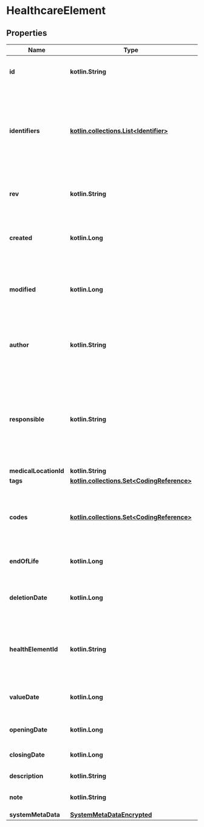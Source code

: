 
# HealthcareElement

## Properties
Name | Type | Description | Notes
------------ | ------------- | ------------- | -------------
**id** | **kotlin.String** | The Id of the healthcare element. We encourage using either a v4 UUID or a HL7 Id. |  [optional]
**identifiers** | [**kotlin.collections.List&lt;Identifier&gt;**](Identifier.md) | Typically used for business / client identifiers. An identifier should identify a data sample uniquely and unambiguously. However, iCure can&#39;t guarantee the uniqueness of those identifiers : This is something you need to take care of. | 
**rev** | **kotlin.String** | The revision of the healthcare element in the database, used for conflict management / optimistic locking. |  [optional]
**created** | **kotlin.Long** | The timestamp (unix epoch in ms) of creation of this healthcare element in iCure system. Will be filled automatically if not provided. |  [optional]
**modified** | **kotlin.Long** | The timestamp (unix epoch in ms) of the latest modification of this healthcare element in iCure system. Will be filled automatically if not provided. |  [optional]
**author** | **kotlin.String** | The id of the [User] that created this healthcare element. When creating the healthcare element, will be filled automatically by the current user id if not provided. |  [optional]
**responsible** | **kotlin.String** | The id of the data owner that is responsible of this healthcare element. When creating the healthcare element, will be filled automatically by the current user data owner id ([HealthcareProfessional], [Patient] or [MedicalDevice]) if missing |  [optional]
**medicalLocationId** | **kotlin.String** |  |  [optional]
**tags** | [**kotlin.collections.Set&lt;CodingReference&gt;**](CodingReference.md) |  | 
**codes** | [**kotlin.collections.Set&lt;CodingReference&gt;**](CodingReference.md) | A code is an item from a codification system that qualifies the content of this healthcare element. SNOMED-CT, ICPC-2 or ICD-10 codifications systems can be used for codes | 
**endOfLife** | **kotlin.Long** | Soft delete (unix epoch in ms) timestamp of the healthcare element |  [optional]
**deletionDate** | **kotlin.Long** | the soft delete timestamp. When a healthcare element is ”deleted“, this is set to a non null value: the moment of the deletion |  [optional]
**healthElementId** | **kotlin.String** | The logical id of the healthcare element, used to link together different versions of the same healthcare element. We encourage using either a v4 UUID or a HL7 Id. |  [optional]
**valueDate** | **kotlin.Long** | The date (unix epoch in ms) when the healthcare element is noted to have started and also closes on the same date |  [optional]
**openingDate** | **kotlin.Long** | The date (unix epoch in ms) of the start of the healthcare element. |  [optional]
**closingDate** | **kotlin.Long** | The date (unix epoch in ms) marking the end of the healthcare element. |  [optional]
**description** | **kotlin.String** | Description of the healthcare element. |  [optional]
**note** | **kotlin.String** | A text note (can be confidential, encrypted by default). |  [optional]
**systemMetaData** | [**SystemMetaDataEncrypted**](SystemMetaDataEncrypted.md) |  |  [optional]



